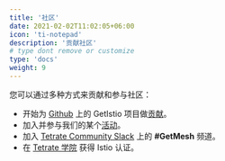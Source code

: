 ```yaml
---
title: '社区'
date: 2021-02-02T11:02:05+06:00
icon: 'ti-notepad'
description: '贡献社区'
# type dont remove or customize
type: 'docs'
weight: 9
---
```


您可以通过多种方式来贡献和参与社区：

- 开始为 [Github](https://github.com/tetratelabs/getmesh) 上的 GetIstio 项目做[贡献](/zh/community/contributing/)。
- 加入并参与我们的某个[活动](https://tetrate.io/events)。
- 加入 [Tetrate Community Slack](https://tetr8.io/tetrate-community) 上的 **#GetMesh** 频道。
- 在 [Tetrate 学院](http://certifications.tetrate.io/) 获得 Istio 认证。
